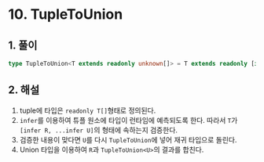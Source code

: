 # 10. TupleToUnion

## 1. 풀이
```ts
type TupleToUnion<T extends readonly unknown[]> = T extends readonly [infer R, ...infer U] ? R | TupleToUnion<U> : never;
```

## 2. 해설
1. tuple에 타입은 `readonly T[]`형태로 정의된다.
2. `infer`를 이용하여 튜플 원소에 타입이 런타임에 예측되도록 한다. 따라서 `T`가 `[infer R, ...infer U]`의 형태에 속하는지 검증한다.
3. 검증한 내용이 맞다면 `U`를 다시 `TupleToUnion`에 넣어 재귀 타입으로 돌린다.
4. Union 타입을 이용하여 `R`과 `TupleToUnion<U>`의 결과를 합친다.